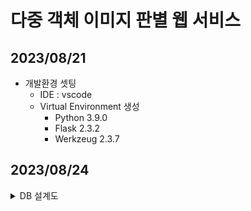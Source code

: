 # 다중 객체 이미지 판별 웹 서비스

## 2023/08/21
- 개발환경 셋팅
    - IDE : vscode
    - Virtual Environment 생성
        - Python 3.9.0
        - Flask 2.3.2
        - Werkzeug 2.3.7
## 2023/08/24
<details>
    <summary> DB 설계도  </summary>
    <img src="https://github.com/honeydanji/Team_Project/assets/129818881/4b86ac13-a64f-40b4-a4da-5226c2ef80fa"/>
</details>

